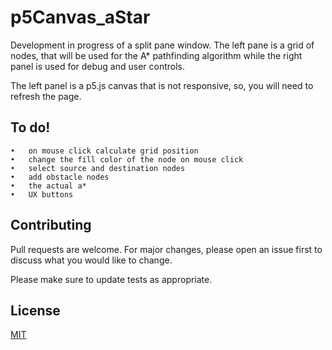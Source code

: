 # p5Canvas_aStar

Development in progress of a split pane window. The left pane is a grid of nodes, that will be used for the A* pathfinding algorithm while the right panel is used for debug and user controls.

The left panel is a p5.js canvas that is not responsive, so, you will need to refresh the page.

## To do!
	•	on mouse click calculate grid position
	•	change the fill color of the node on mouse click
	•	select source and destination nodes
	•	add obstacle nodes
	•	the actual a*
	•	UX buttons
 
## Contributing
Pull requests are welcome. For major changes, please open an issue first to discuss what you would like to change.

Please make sure to update tests as appropriate.

## License
[MIT](https://choosealicense.com/licenses/mit/)
